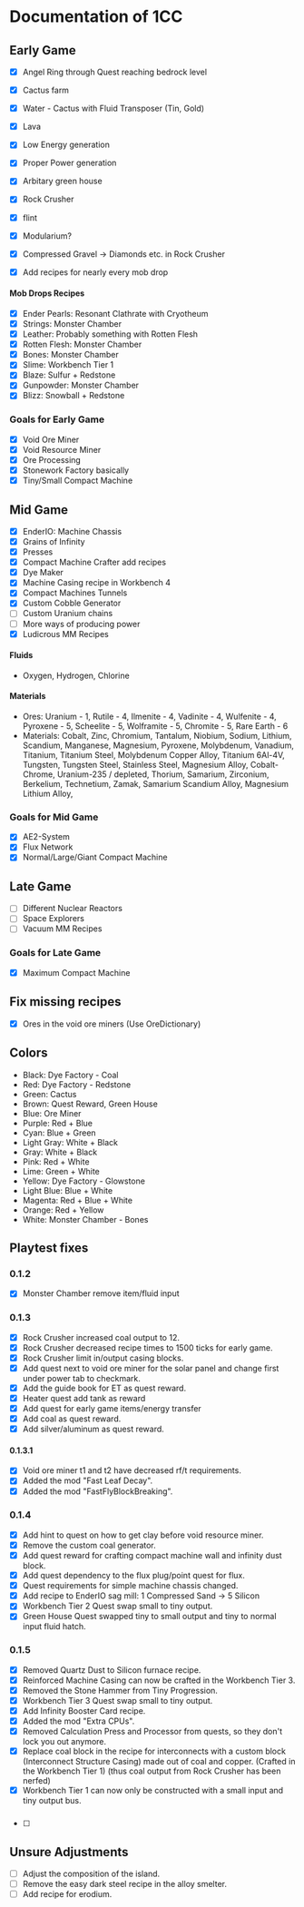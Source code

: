 # Documentation of 1CC

## Early Game

- [x] Angel Ring through Quest reaching bedrock level
- [x] Cactus farm
- [x] Water - Cactus with Fluid Transposer (Tin, Gold)
- [x] Lava
- [x] Low Energy generation
- [x] Proper Power generation
- [x] Arbitary green house
- [x] Rock Crusher
- [x] flint
- [x] Modularium?
- [x] Compressed Gravel -> Diamonds etc. in Rock Crusher
- [x] Add recipes for nearly every mob drop


#### Mob Drops Recipes

- [x] Ender Pearls: Resonant Clathrate with Cryotheum
- [x] Strings: Monster Chamber
- [x] Leather: Probably something with Rotten Flesh
- [x] Rotten Flesh: Monster Chamber
- [x] Bones: Monster Chamber
- [x] Slime: Workbench Tier 1
- [x] Blaze: Sulfur + Redstone
- [x] Gunpowder: Monster Chamber
- [x] Blizz: Snowball + Redstone

### Goals for Early Game

- [x] Void Ore Miner
- [x] Void Resource Miner
- [x] Ore Processing
- [x] Stonework Factory basically
- [x] Tiny/Small Compact Machine 
 
<div style="page-break-after: always;"></div>

## Mid Game

- [x] EnderIO: Machine Chassis
- [x] Grains of Infinity
- [x] Presses
- [x] Compact Machine Crafter add recipes
- [x] Dye Maker
- [x] Machine Casing recipe in Workbench 4
- [x] Compact Machines Tunnels
- [x] Custom Cobble Generator
- [ ] Custom Uranium chains
- [ ] More ways of producing power
- [x] Ludicrous MM Recipes

#### Fluids

- Oxygen, Hydrogen, Chlorine

#### Materials

- Ores: Uranium - 1, Rutile - 4, Ilmenite - 4, Vadinite - 4, Wulfenite - 4, Pyroxene - 5, Scheelite - 5, Wolframite - 5, Chromite - 5, Rare Earth - 6
- Materials: Cobalt, Zinc, Chromium, Tantalum, Niobium, Sodium, Lithium, Scandium, Manganese, Magnesium, Pyroxene, Molybdenum, Vanadium, Titanium, Titanium Steel, Molybdenum Copper Alloy, Titanium 6Al-4V, Tungsten, Tungsten Steel, Stainless Steel, Magnesium Alloy, Cobalt-Chrome, Uranium-235 / depleted, Thorium, Samarium, Zirconium, Berkelium, Technetium, Zamak, Samarium Scandium Alloy, Magnesium Lithium Alloy, 

### Goals for Mid Game
- [x] AE2-System
- [x] Flux Network
- [x] Normal/Large/Giant Compact Machine

<div style="page-break-after: always;"></div>

## Late Game

- [ ] Different Nuclear Reactors
- [ ] Space Explorers
- [ ] Vacuum MM Recipes

### Goals for Late Game

- [x] Maximum Compact Machine

<div style="page-break-after: always;"></div>

## Fix missing recipes

- [x] Ores in the void ore miners (Use OreDictionary)

## Colors

- Black: Dye Factory - Coal
- Red: Dye Factory - Redstone
- Green: Cactus
- Brown: Quest Reward, Green House
- Blue: Ore Miner
- Purple: Red + Blue
- Cyan: Blue + Green
- Light Gray: White + Black
- Gray: White + Black
- Pink: Red + White
- Lime: Green + White
- Yellow: Dye Factory - Glowstone
- Light Blue: Blue + White
- Magenta: Red + Blue + White
- Orange: Red + Yellow
- White: Monster Chamber - Bones


<div style="page-break-after: always;"></div>

## Playtest fixes

### 0.1.2

- [x] Monster Chamber remove item/fluid input

### 0.1.3

- [x] Rock Crusher increased coal output to 12.
- [x] Rock Crusher decreased recipe times to 1500 ticks for early game.
- [x] Rock Crusher limit in/output casing blocks.
- [x] Add quest next to void ore miner for the solar panel and change first under power tab to checkmark.
- [x] Add the guide book for ET as quest reward.
- [x] Heater quest add tank as reward
- [x] Add quest for early game items/energy transfer
- [x] Add coal as quest reward.
- [x] Add silver/aluminum as quest reward.

#### 0.1.3.1

- [x] Void ore miner t1 and t2 have decreased rf/t requirements.
- [x] Added the mod "Fast Leaf Decay".
- [x] Added the mod "FastFlyBlockBreaking".

### 0.1.4

- [x] Add hint to quest on how to get clay before void resource miner.
- [x] Remove the custom coal generator.
- [x] Add quest reward for crafting compact machine wall and infinity dust block.
- [x] Add quest dependency to the flux plug/point quest for flux.
- [x] Quest requirements for simple machine chassis changed.
- [x] Add recipe to EnderIO sag mill: 1 Compressed Sand -> 5 Silicon
- [x] Workbench Tier 2 Quest swap small to tiny output.
- [x] Green House Quest swapped tiny to small output and tiny to normal input fluid hatch.

### 0.1.5

- [x] Removed Quartz Dust to Silicon furnace recipe.
- [x] Reinforced Machine Casing can now be crafted in the Workbench Tier 3.
- [x] Removed the Stone Hammer from Tiny Progression.
- [x] Workbench Tier 3 Quest swap small to tiny output.
- [x] Add Infinity Booster Card recipe.
- [x] Added the mod "Extra CPUs".
- [x] Removed Calculation Press and Processor from quests, so they don't lock you out anymore.
- [x] Replace coal block in the recipe for interconnects with a custom block (Interconnect Structure Casing) made out of coal and copper. (Crafted in the Workbench Tier 1) (thus coal output from Rock Crusher has been nerfed)
- [x] Workbench Tier 1 can now only be constructed with a small input and tiny output bus.

### 

- [ ] 

<div style="page-break-after: always;"></div>

## Unsure Adjustments

- [ ] Adjust the composition of the island.
- [ ] Remove the easy dark steel recipe in the alloy smelter.
- [ ] Add recipe for erodium.